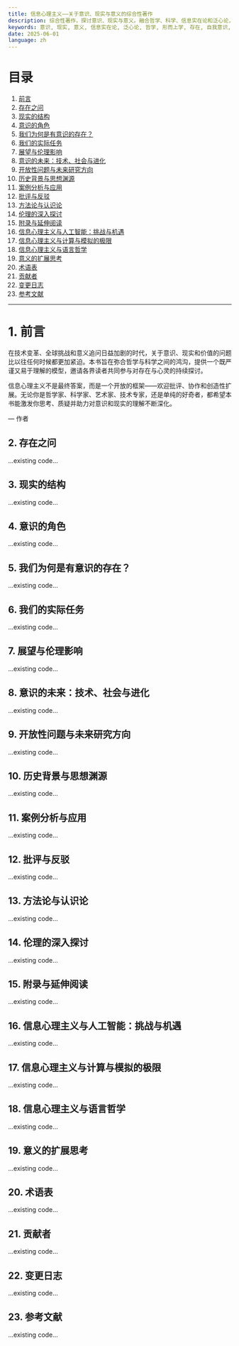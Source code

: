 ```yaml
---
title: 信息心理主义——关于意识、现实与意义的综合性著作
description: 综合性著作，探讨意识、现实与意义。融合哲学、科学、信息实在论和泛心论，构建关于存在与意识的可理解模型。
keywords: 意识, 现实, 意义, 信息实在论, 泛心论, 哲学, 形而上学, 存在, 自我意识, 伦理
date: 2025-06-01
language: zh
---
```


# 目录

1. [前言](#1-前言)
2. [存在之问](#2-存在之问)
3. [现实的结构](#3-现实的结构)
4. [意识的角色](#4-意识的角色)
5. [我们为何是有意识的存在？](#5-我们为何是有意识的存在)
6. [我们的实际任务](#6-我们的实际任务)
7. [展望与伦理影响](#7-展望与伦理影响)
8. [意识的未来：技术、社会与进化](#8-意识的未来技术社会与进化)
9. [开放性问题与未来研究方向](#9-开放性问题与未来研究方向)
10. [历史背景与思想渊源](#10-历史背景与思想渊源)
11. [案例分析与应用](#11-案例分析与应用)
12. [批评与反驳](#12-批评与反驳)
13. [方法论与认识论](#13-方法论与认识论)
14. [伦理的深入探讨](#14-伦理的深入探讨)
15. [附录与延伸阅读](#15-附录与延伸阅读)
16. [信息心理主义与人工智能：挑战与机遇](#16-信息心理主义与人工智能挑战与机遇)
17. [信息心理主义与计算与模拟的极限](#17-信息心理主义与计算与模拟的极限)
18. [信息心理主义与语言哲学](#18-信息心理主义与语言哲学)
19. [意义的扩展思考](#19-意义的扩展思考)
20. [术语表](#20-术语表)
21. [贡献者](#21-贡献者)
22. [变更日志](#22-变更日志)
23. [参考文献](#23-参考文献)

---

# 1. 前言

在技术变革、全球挑战和意义追问日益加剧的时代，关于意识、现实和价值的问题比以往任何时候都更加紧迫。本书旨在弥合哲学与科学之间的鸿沟，提供一个既严谨又易于理解的模型，邀请各界读者共同参与对存在与心灵的持续探讨。

信息心理主义不是最终答案，而是一个开放的框架——欢迎批评、协作和创造性扩展。无论你是哲学家、科学家、艺术家、技术专家，还是单纯的好奇者，都希望本书能激发你思考、质疑并助力对意识和现实的理解不断深化。

— 作者

## 2. 存在之问

...existing code...
## 3. 现实的结构

...existing code...
## 4. 意识的角色

...existing code...
## 5. 我们为何是有意识的存在？

...existing code...
## 6. 我们的实际任务

...existing code...
## 7. 展望与伦理影响

...existing code...
## 8. 意识的未来：技术、社会与进化

...existing code...
## 9. 开放性问题与未来研究方向

...existing code...
## 10. 历史背景与思想渊源

...existing code...
## 11. 案例分析与应用

...existing code...
## 12. 批评与反驳

...existing code...
## 13. 方法论与认识论

...existing code...
## 14. 伦理的深入探讨

...existing code...
## 15. 附录与延伸阅读

...existing code...
## 16. 信息心理主义与人工智能：挑战与机遇

...existing code...
## 17. 信息心理主义与计算与模拟的极限

...existing code...
## 18. 信息心理主义与语言哲学

...existing code...
## 19. 意义的扩展思考

...existing code...
## 20. 术语表

...existing code...
## 21. 贡献者

...existing code...
## 22. 变更日志

...existing code...
## 23. 参考文献

...existing code...
